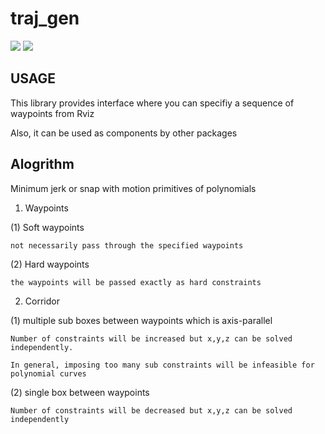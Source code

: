 # traj_gen 

<img src="https://github.com/icsl-Jeon/traj_gen/blob/master/img/intro.png">
<img src="https://github.com/icsl-Jeon/traj_gen/blob/master/img/traj_gen.png">

## USAGE 

This library provides interface where you can specifiy a sequence of waypoints from Rviz 

Also, it can be used as components by other packages 

## Alogrithm 

Minimum jerk or snap with motion primitives of polynomials 


1. Waypoints 

(1) Soft waypoints

	not necessarily pass through the specified waypoints 

(2) Hard waypoints
	
	the waypoints will be passed exactly as hard constraints 

2. Corridor
 
(1) multiple sub boxes between waypoints which is axis-parallel 
	
	Number of constraints will be increased but x,y,z can be solved independently.
	
	In general, imposing too many sub constraints will be infeasible for polynomial curves 

(2) single box between waypoints 

	Number of constraints will be decreased but x,y,z can be solved independently
	
	
 	
